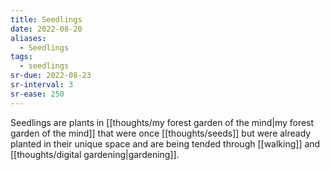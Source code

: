 ```yaml
---
title: Seedlings
date: 2022-08-20
aliases:
  - Seedlings
tags:
  - seedlings
sr-due: 2022-08-23
sr-interval: 3
sr-ease: 250
---
```

Seedlings are plants in [[thoughts/my forest garden of the mind|my forest garden of the mind]] that were once [[thoughts/seeds]] but were already planted in their unique space and are being tended through [[walking]] and [[thoughts/digital gardening|gardening]].